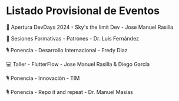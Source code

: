 # Listado Provisional de Eventos

:door: Apertura DevDays 2024 - Sky's the limit Dev - Jose Manuel Rasilla

:memo: Sesiones Formativas - Patrones - Dr. Luis Fernández

:studio_microphone: Ponencia - Desarrollo Internacional - Fredy Diaz

:computer: Taller - FlutterFlow - Jose Manuel Rasilla & Diego García

:studio_microphone: Ponencia - Innovación - TIM 

:studio_microphone: Ponencia - Repo it and repeat - Dr. Manuel Masías 
